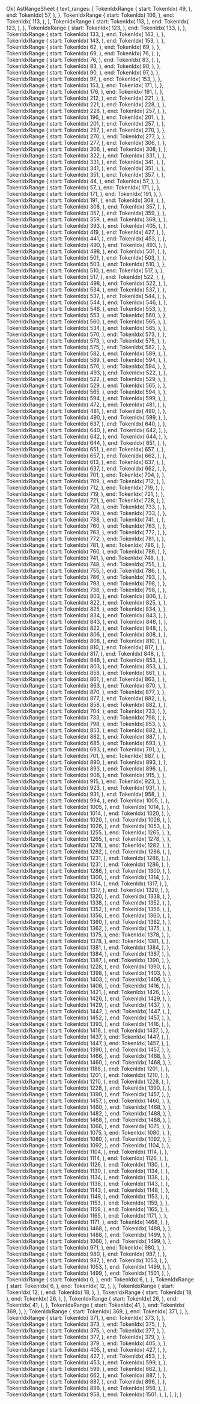 Ok(
    AstRangeSheet {
        text_ranges: [
            TokenIdxRange {
                start: TokenIdx(
                    49,
                ),
                end: TokenIdx(
                    57,
                ),
            },
            TokenIdxRange {
                start: TokenIdx(
                    106,
                ),
                end: TokenIdx(
                    113,
                ),
            },
            TokenIdxRange {
                start: TokenIdx(
                    113,
                ),
                end: TokenIdx(
                    123,
                ),
            },
            TokenIdxRange {
                start: TokenIdx(
                    123,
                ),
                end: TokenIdx(
                    133,
                ),
            },
            TokenIdxRange {
                start: TokenIdx(
                    133,
                ),
                end: TokenIdx(
                    143,
                ),
            },
            TokenIdxRange {
                start: TokenIdx(
                    143,
                ),
                end: TokenIdx(
                    153,
                ),
            },
            TokenIdxRange {
                start: TokenIdx(
                    62,
                ),
                end: TokenIdx(
                    69,
                ),
            },
            TokenIdxRange {
                start: TokenIdx(
                    69,
                ),
                end: TokenIdx(
                    76,
                ),
            },
            TokenIdxRange {
                start: TokenIdx(
                    76,
                ),
                end: TokenIdx(
                    83,
                ),
            },
            TokenIdxRange {
                start: TokenIdx(
                    83,
                ),
                end: TokenIdx(
                    90,
                ),
            },
            TokenIdxRange {
                start: TokenIdx(
                    90,
                ),
                end: TokenIdx(
                    97,
                ),
            },
            TokenIdxRange {
                start: TokenIdx(
                    97,
                ),
                end: TokenIdx(
                    153,
                ),
            },
            TokenIdxRange {
                start: TokenIdx(
                    153,
                ),
                end: TokenIdx(
                    171,
                ),
            },
            TokenIdxRange {
                start: TokenIdx(
                    176,
                ),
                end: TokenIdx(
                    191,
                ),
            },
            TokenIdxRange {
                start: TokenIdx(
                    212,
                ),
                end: TokenIdx(
                    221,
                ),
            },
            TokenIdxRange {
                start: TokenIdx(
                    221,
                ),
                end: TokenIdx(
                    228,
                ),
            },
            TokenIdxRange {
                start: TokenIdx(
                    228,
                ),
                end: TokenIdx(
                    257,
                ),
            },
            TokenIdxRange {
                start: TokenIdx(
                    196,
                ),
                end: TokenIdx(
                    201,
                ),
            },
            TokenIdxRange {
                start: TokenIdx(
                    201,
                ),
                end: TokenIdx(
                    257,
                ),
            },
            TokenIdxRange {
                start: TokenIdx(
                    257,
                ),
                end: TokenIdx(
                    270,
                ),
            },
            TokenIdxRange {
                start: TokenIdx(
                    270,
                ),
                end: TokenIdx(
                    277,
                ),
            },
            TokenIdxRange {
                start: TokenIdx(
                    277,
                ),
                end: TokenIdx(
                    306,
                ),
            },
            TokenIdxRange {
                start: TokenIdx(
                    306,
                ),
                end: TokenIdx(
                    308,
                ),
            },
            TokenIdxRange {
                start: TokenIdx(
                    322,
                ),
                end: TokenIdx(
                    331,
                ),
            },
            TokenIdxRange {
                start: TokenIdx(
                    331,
                ),
                end: TokenIdx(
                    341,
                ),
            },
            TokenIdxRange {
                start: TokenIdx(
                    341,
                ),
                end: TokenIdx(
                    351,
                ),
            },
            TokenIdxRange {
                start: TokenIdx(
                    351,
                ),
                end: TokenIdx(
                    357,
                ),
            },
            TokenIdxRange {
                start: TokenIdx(
                    44,
                ),
                end: TokenIdx(
                    57,
                ),
            },
            TokenIdxRange {
                start: TokenIdx(
                    57,
                ),
                end: TokenIdx(
                    171,
                ),
            },
            TokenIdxRange {
                start: TokenIdx(
                    171,
                ),
                end: TokenIdx(
                    191,
                ),
            },
            TokenIdxRange {
                start: TokenIdx(
                    191,
                ),
                end: TokenIdx(
                    308,
                ),
            },
            TokenIdxRange {
                start: TokenIdx(
                    308,
                ),
                end: TokenIdx(
                    357,
                ),
            },
            TokenIdxRange {
                start: TokenIdx(
                    357,
                ),
                end: TokenIdx(
                    359,
                ),
            },
            TokenIdxRange {
                start: TokenIdx(
                    359,
                ),
                end: TokenIdx(
                    369,
                ),
            },
            TokenIdxRange {
                start: TokenIdx(
                    393,
                ),
                end: TokenIdx(
                    405,
                ),
            },
            TokenIdxRange {
                start: TokenIdx(
                    419,
                ),
                end: TokenIdx(
                    427,
                ),
            },
            TokenIdxRange {
                start: TokenIdx(
                    441,
                ),
                end: TokenIdx(
                    453,
                ),
            },
            TokenIdxRange {
                start: TokenIdx(
                    490,
                ),
                end: TokenIdx(
                    493,
                ),
            },
            TokenIdxRange {
                start: TokenIdx(
                    498,
                ),
                end: TokenIdx(
                    501,
                ),
            },
            TokenIdxRange {
                start: TokenIdx(
                    501,
                ),
                end: TokenIdx(
                    503,
                ),
            },
            TokenIdxRange {
                start: TokenIdx(
                    503,
                ),
                end: TokenIdx(
                    510,
                ),
            },
            TokenIdxRange {
                start: TokenIdx(
                    510,
                ),
                end: TokenIdx(
                    517,
                ),
            },
            TokenIdxRange {
                start: TokenIdx(
                    517,
                ),
                end: TokenIdx(
                    522,
                ),
            },
            TokenIdxRange {
                start: TokenIdx(
                    498,
                ),
                end: TokenIdx(
                    522,
                ),
            },
            TokenIdxRange {
                start: TokenIdx(
                    534,
                ),
                end: TokenIdx(
                    537,
                ),
            },
            TokenIdxRange {
                start: TokenIdx(
                    537,
                ),
                end: TokenIdx(
                    544,
                ),
            },
            TokenIdxRange {
                start: TokenIdx(
                    544,
                ),
                end: TokenIdx(
                    546,
                ),
            },
            TokenIdxRange {
                start: TokenIdx(
                    546,
                ),
                end: TokenIdx(
                    553,
                ),
            },
            TokenIdxRange {
                start: TokenIdx(
                    553,
                ),
                end: TokenIdx(
                    560,
                ),
            },
            TokenIdxRange {
                start: TokenIdx(
                    560,
                ),
                end: TokenIdx(
                    565,
                ),
            },
            TokenIdxRange {
                start: TokenIdx(
                    534,
                ),
                end: TokenIdx(
                    565,
                ),
            },
            TokenIdxRange {
                start: TokenIdx(
                    570,
                ),
                end: TokenIdx(
                    573,
                ),
            },
            TokenIdxRange {
                start: TokenIdx(
                    573,
                ),
                end: TokenIdx(
                    575,
                ),
            },
            TokenIdxRange {
                start: TokenIdx(
                    575,
                ),
                end: TokenIdx(
                    582,
                ),
            },
            TokenIdxRange {
                start: TokenIdx(
                    582,
                ),
                end: TokenIdx(
                    589,
                ),
            },
            TokenIdxRange {
                start: TokenIdx(
                    589,
                ),
                end: TokenIdx(
                    594,
                ),
            },
            TokenIdxRange {
                start: TokenIdx(
                    570,
                ),
                end: TokenIdx(
                    594,
                ),
            },
            TokenIdxRange {
                start: TokenIdx(
                    493,
                ),
                end: TokenIdx(
                    522,
                ),
            },
            TokenIdxRange {
                start: TokenIdx(
                    522,
                ),
                end: TokenIdx(
                    529,
                ),
            },
            TokenIdxRange {
                start: TokenIdx(
                    529,
                ),
                end: TokenIdx(
                    565,
                ),
            },
            TokenIdxRange {
                start: TokenIdx(
                    565,
                ),
                end: TokenIdx(
                    594,
                ),
            },
            TokenIdxRange {
                start: TokenIdx(
                    594,
                ),
                end: TokenIdx(
                    599,
                ),
            },
            TokenIdxRange {
                start: TokenIdx(
                    472,
                ),
                end: TokenIdx(
                    481,
                ),
            },
            TokenIdxRange {
                start: TokenIdx(
                    481,
                ),
                end: TokenIdx(
                    490,
                ),
            },
            TokenIdxRange {
                start: TokenIdx(
                    490,
                ),
                end: TokenIdx(
                    599,
                ),
            },
            TokenIdxRange {
                start: TokenIdx(
                    637,
                ),
                end: TokenIdx(
                    640,
                ),
            },
            TokenIdxRange {
                start: TokenIdx(
                    640,
                ),
                end: TokenIdx(
                    642,
                ),
            },
            TokenIdxRange {
                start: TokenIdx(
                    642,
                ),
                end: TokenIdx(
                    644,
                ),
            },
            TokenIdxRange {
                start: TokenIdx(
                    644,
                ),
                end: TokenIdx(
                    651,
                ),
            },
            TokenIdxRange {
                start: TokenIdx(
                    651,
                ),
                end: TokenIdx(
                    657,
                ),
            },
            TokenIdxRange {
                start: TokenIdx(
                    657,
                ),
                end: TokenIdx(
                    662,
                ),
            },
            TokenIdxRange {
                start: TokenIdx(
                    613,
                ),
                end: TokenIdx(
                    637,
                ),
            },
            TokenIdxRange {
                start: TokenIdx(
                    637,
                ),
                end: TokenIdx(
                    662,
                ),
            },
            TokenIdxRange {
                start: TokenIdx(
                    701,
                ),
                end: TokenIdx(
                    704,
                ),
            },
            TokenIdxRange {
                start: TokenIdx(
                    709,
                ),
                end: TokenIdx(
                    712,
                ),
            },
            TokenIdxRange {
                start: TokenIdx(
                    712,
                ),
                end: TokenIdx(
                    719,
                ),
            },
            TokenIdxRange {
                start: TokenIdx(
                    719,
                ),
                end: TokenIdx(
                    721,
                ),
            },
            TokenIdxRange {
                start: TokenIdx(
                    721,
                ),
                end: TokenIdx(
                    728,
                ),
            },
            TokenIdxRange {
                start: TokenIdx(
                    728,
                ),
                end: TokenIdx(
                    733,
                ),
            },
            TokenIdxRange {
                start: TokenIdx(
                    709,
                ),
                end: TokenIdx(
                    733,
                ),
            },
            TokenIdxRange {
                start: TokenIdx(
                    738,
                ),
                end: TokenIdx(
                    741,
                ),
            },
            TokenIdxRange {
                start: TokenIdx(
                    760,
                ),
                end: TokenIdx(
                    763,
                ),
            },
            TokenIdxRange {
                start: TokenIdx(
                    763,
                ),
                end: TokenIdx(
                    772,
                ),
            },
            TokenIdxRange {
                start: TokenIdx(
                    772,
                ),
                end: TokenIdx(
                    781,
                ),
            },
            TokenIdxRange {
                start: TokenIdx(
                    781,
                ),
                end: TokenIdx(
                    786,
                ),
            },
            TokenIdxRange {
                start: TokenIdx(
                    760,
                ),
                end: TokenIdx(
                    786,
                ),
            },
            TokenIdxRange {
                start: TokenIdx(
                    741,
                ),
                end: TokenIdx(
                    748,
                ),
            },
            TokenIdxRange {
                start: TokenIdx(
                    748,
                ),
                end: TokenIdx(
                    755,
                ),
            },
            TokenIdxRange {
                start: TokenIdx(
                    755,
                ),
                end: TokenIdx(
                    786,
                ),
            },
            TokenIdxRange {
                start: TokenIdx(
                    786,
                ),
                end: TokenIdx(
                    793,
                ),
            },
            TokenIdxRange {
                start: TokenIdx(
                    793,
                ),
                end: TokenIdx(
                    798,
                ),
            },
            TokenIdxRange {
                start: TokenIdx(
                    738,
                ),
                end: TokenIdx(
                    798,
                ),
            },
            TokenIdxRange {
                start: TokenIdx(
                    803,
                ),
                end: TokenIdx(
                    806,
                ),
            },
            TokenIdxRange {
                start: TokenIdx(
                    822,
                ),
                end: TokenIdx(
                    825,
                ),
            },
            TokenIdxRange {
                start: TokenIdx(
                    825,
                ),
                end: TokenIdx(
                    834,
                ),
            },
            TokenIdxRange {
                start: TokenIdx(
                    834,
                ),
                end: TokenIdx(
                    843,
                ),
            },
            TokenIdxRange {
                start: TokenIdx(
                    843,
                ),
                end: TokenIdx(
                    848,
                ),
            },
            TokenIdxRange {
                start: TokenIdx(
                    822,
                ),
                end: TokenIdx(
                    848,
                ),
            },
            TokenIdxRange {
                start: TokenIdx(
                    806,
                ),
                end: TokenIdx(
                    808,
                ),
            },
            TokenIdxRange {
                start: TokenIdx(
                    808,
                ),
                end: TokenIdx(
                    810,
                ),
            },
            TokenIdxRange {
                start: TokenIdx(
                    810,
                ),
                end: TokenIdx(
                    817,
                ),
            },
            TokenIdxRange {
                start: TokenIdx(
                    817,
                ),
                end: TokenIdx(
                    848,
                ),
            },
            TokenIdxRange {
                start: TokenIdx(
                    848,
                ),
                end: TokenIdx(
                    853,
                ),
            },
            TokenIdxRange {
                start: TokenIdx(
                    803,
                ),
                end: TokenIdx(
                    853,
                ),
            },
            TokenIdxRange {
                start: TokenIdx(
                    858,
                ),
                end: TokenIdx(
                    861,
                ),
            },
            TokenIdxRange {
                start: TokenIdx(
                    861,
                ),
                end: TokenIdx(
                    863,
                ),
            },
            TokenIdxRange {
                start: TokenIdx(
                    863,
                ),
                end: TokenIdx(
                    870,
                ),
            },
            TokenIdxRange {
                start: TokenIdx(
                    870,
                ),
                end: TokenIdx(
                    877,
                ),
            },
            TokenIdxRange {
                start: TokenIdx(
                    877,
                ),
                end: TokenIdx(
                    882,
                ),
            },
            TokenIdxRange {
                start: TokenIdx(
                    858,
                ),
                end: TokenIdx(
                    882,
                ),
            },
            TokenIdxRange {
                start: TokenIdx(
                    704,
                ),
                end: TokenIdx(
                    733,
                ),
            },
            TokenIdxRange {
                start: TokenIdx(
                    733,
                ),
                end: TokenIdx(
                    798,
                ),
            },
            TokenIdxRange {
                start: TokenIdx(
                    798,
                ),
                end: TokenIdx(
                    853,
                ),
            },
            TokenIdxRange {
                start: TokenIdx(
                    853,
                ),
                end: TokenIdx(
                    882,
                ),
            },
            TokenIdxRange {
                start: TokenIdx(
                    882,
                ),
                end: TokenIdx(
                    887,
                ),
            },
            TokenIdxRange {
                start: TokenIdx(
                    685,
                ),
                end: TokenIdx(
                    693,
                ),
            },
            TokenIdxRange {
                start: TokenIdx(
                    693,
                ),
                end: TokenIdx(
                    701,
                ),
            },
            TokenIdxRange {
                start: TokenIdx(
                    701,
                ),
                end: TokenIdx(
                    887,
                ),
            },
            TokenIdxRange {
                start: TokenIdx(
                    890,
                ),
                end: TokenIdx(
                    893,
                ),
            },
            TokenIdxRange {
                start: TokenIdx(
                    893,
                ),
                end: TokenIdx(
                    896,
                ),
            },
            TokenIdxRange {
                start: TokenIdx(
                    908,
                ),
                end: TokenIdx(
                    915,
                ),
            },
            TokenIdxRange {
                start: TokenIdx(
                    915,
                ),
                end: TokenIdx(
                    923,
                ),
            },
            TokenIdxRange {
                start: TokenIdx(
                    923,
                ),
                end: TokenIdx(
                    931,
                ),
            },
            TokenIdxRange {
                start: TokenIdx(
                    931,
                ),
                end: TokenIdx(
                    958,
                ),
            },
            TokenIdxRange {
                start: TokenIdx(
                    994,
                ),
                end: TokenIdx(
                    1005,
                ),
            },
            TokenIdxRange {
                start: TokenIdx(
                    1005,
                ),
                end: TokenIdx(
                    1014,
                ),
            },
            TokenIdxRange {
                start: TokenIdx(
                    1014,
                ),
                end: TokenIdx(
                    1020,
                ),
            },
            TokenIdxRange {
                start: TokenIdx(
                    1020,
                ),
                end: TokenIdx(
                    1026,
                ),
            },
            TokenIdxRange {
                start: TokenIdx(
                    1026,
                ),
                end: TokenIdx(
                    1053,
                ),
            },
            TokenIdxRange {
                start: TokenIdx(
                    1255,
                ),
                end: TokenIdx(
                    1265,
                ),
            },
            TokenIdxRange {
                start: TokenIdx(
                    1265,
                ),
                end: TokenIdx(
                    1278,
                ),
            },
            TokenIdxRange {
                start: TokenIdx(
                    1278,
                ),
                end: TokenIdx(
                    1282,
                ),
            },
            TokenIdxRange {
                start: TokenIdx(
                    1282,
                ),
                end: TokenIdx(
                    1286,
                ),
            },
            TokenIdxRange {
                start: TokenIdx(
                    1231,
                ),
                end: TokenIdx(
                    1286,
                ),
            },
            TokenIdxRange {
                start: TokenIdx(
                    1231,
                ),
                end: TokenIdx(
                    1286,
                ),
            },
            TokenIdxRange {
                start: TokenIdx(
                    1286,
                ),
                end: TokenIdx(
                    1300,
                ),
            },
            TokenIdxRange {
                start: TokenIdx(
                    1300,
                ),
                end: TokenIdx(
                    1314,
                ),
            },
            TokenIdxRange {
                start: TokenIdx(
                    1314,
                ),
                end: TokenIdx(
                    1317,
                ),
            },
            TokenIdxRange {
                start: TokenIdx(
                    1317,
                ),
                end: TokenIdx(
                    1320,
                ),
            },
            TokenIdxRange {
                start: TokenIdx(
                    1320,
                ),
                end: TokenIdx(
                    1338,
                ),
            },
            TokenIdxRange {
                start: TokenIdx(
                    1338,
                ),
                end: TokenIdx(
                    1352,
                ),
            },
            TokenIdxRange {
                start: TokenIdx(
                    1352,
                ),
                end: TokenIdx(
                    1356,
                ),
            },
            TokenIdxRange {
                start: TokenIdx(
                    1356,
                ),
                end: TokenIdx(
                    1360,
                ),
            },
            TokenIdxRange {
                start: TokenIdx(
                    1360,
                ),
                end: TokenIdx(
                    1362,
                ),
            },
            TokenIdxRange {
                start: TokenIdx(
                    1362,
                ),
                end: TokenIdx(
                    1375,
                ),
            },
            TokenIdxRange {
                start: TokenIdx(
                    1375,
                ),
                end: TokenIdx(
                    1378,
                ),
            },
            TokenIdxRange {
                start: TokenIdx(
                    1378,
                ),
                end: TokenIdx(
                    1381,
                ),
            },
            TokenIdxRange {
                start: TokenIdx(
                    1381,
                ),
                end: TokenIdx(
                    1384,
                ),
            },
            TokenIdxRange {
                start: TokenIdx(
                    1384,
                ),
                end: TokenIdx(
                    1387,
                ),
            },
            TokenIdxRange {
                start: TokenIdx(
                    1387,
                ),
                end: TokenIdx(
                    1390,
                ),
            },
            TokenIdxRange {
                start: TokenIdx(
                    1228,
                ),
                end: TokenIdx(
                    1390,
                ),
            },
            TokenIdxRange {
                start: TokenIdx(
                    1398,
                ),
                end: TokenIdx(
                    1403,
                ),
            },
            TokenIdxRange {
                start: TokenIdx(
                    1403,
                ),
                end: TokenIdx(
                    1406,
                ),
            },
            TokenIdxRange {
                start: TokenIdx(
                    1406,
                ),
                end: TokenIdx(
                    1416,
                ),
            },
            TokenIdxRange {
                start: TokenIdx(
                    1421,
                ),
                end: TokenIdx(
                    1426,
                ),
            },
            TokenIdxRange {
                start: TokenIdx(
                    1426,
                ),
                end: TokenIdx(
                    1429,
                ),
            },
            TokenIdxRange {
                start: TokenIdx(
                    1429,
                ),
                end: TokenIdx(
                    1437,
                ),
            },
            TokenIdxRange {
                start: TokenIdx(
                    1442,
                ),
                end: TokenIdx(
                    1447,
                ),
            },
            TokenIdxRange {
                start: TokenIdx(
                    1452,
                ),
                end: TokenIdx(
                    1457,
                ),
            },
            TokenIdxRange {
                start: TokenIdx(
                    1393,
                ),
                end: TokenIdx(
                    1416,
                ),
            },
            TokenIdxRange {
                start: TokenIdx(
                    1416,
                ),
                end: TokenIdx(
                    1437,
                ),
            },
            TokenIdxRange {
                start: TokenIdx(
                    1437,
                ),
                end: TokenIdx(
                    1447,
                ),
            },
            TokenIdxRange {
                start: TokenIdx(
                    1447,
                ),
                end: TokenIdx(
                    1457,
                ),
            },
            TokenIdxRange {
                start: TokenIdx(
                    1390,
                ),
                end: TokenIdx(
                    1457,
                ),
            },
            TokenIdxRange {
                start: TokenIdx(
                    1466,
                ),
                end: TokenIdx(
                    1468,
                ),
            },
            TokenIdxRange {
                start: TokenIdx(
                    1460,
                ),
                end: TokenIdx(
                    1468,
                ),
            },
            TokenIdxRange {
                start: TokenIdx(
                    1188,
                ),
                end: TokenIdx(
                    1201,
                ),
            },
            TokenIdxRange {
                start: TokenIdx(
                    1201,
                ),
                end: TokenIdx(
                    1210,
                ),
            },
            TokenIdxRange {
                start: TokenIdx(
                    1210,
                ),
                end: TokenIdx(
                    1228,
                ),
            },
            TokenIdxRange {
                start: TokenIdx(
                    1228,
                ),
                end: TokenIdx(
                    1390,
                ),
            },
            TokenIdxRange {
                start: TokenIdx(
                    1390,
                ),
                end: TokenIdx(
                    1457,
                ),
            },
            TokenIdxRange {
                start: TokenIdx(
                    1457,
                ),
                end: TokenIdx(
                    1460,
                ),
            },
            TokenIdxRange {
                start: TokenIdx(
                    1460,
                ),
                end: TokenIdx(
                    1468,
                ),
            },
            TokenIdxRange {
                start: TokenIdx(
                    1482,
                ),
                end: TokenIdx(
                    1488,
                ),
            },
            TokenIdxRange {
                start: TokenIdx(
                    1468,
                ),
                end: TokenIdx(
                    1488,
                ),
            },
            TokenIdxRange {
                start: TokenIdx(
                    1066,
                ),
                end: TokenIdx(
                    1075,
                ),
            },
            TokenIdxRange {
                start: TokenIdx(
                    1075,
                ),
                end: TokenIdx(
                    1080,
                ),
            },
            TokenIdxRange {
                start: TokenIdx(
                    1080,
                ),
                end: TokenIdx(
                    1092,
                ),
            },
            TokenIdxRange {
                start: TokenIdx(
                    1092,
                ),
                end: TokenIdx(
                    1104,
                ),
            },
            TokenIdxRange {
                start: TokenIdx(
                    1104,
                ),
                end: TokenIdx(
                    1114,
                ),
            },
            TokenIdxRange {
                start: TokenIdx(
                    1114,
                ),
                end: TokenIdx(
                    1126,
                ),
            },
            TokenIdxRange {
                start: TokenIdx(
                    1126,
                ),
                end: TokenIdx(
                    1130,
                ),
            },
            TokenIdxRange {
                start: TokenIdx(
                    1130,
                ),
                end: TokenIdx(
                    1134,
                ),
            },
            TokenIdxRange {
                start: TokenIdx(
                    1134,
                ),
                end: TokenIdx(
                    1138,
                ),
            },
            TokenIdxRange {
                start: TokenIdx(
                    1138,
                ),
                end: TokenIdx(
                    1143,
                ),
            },
            TokenIdxRange {
                start: TokenIdx(
                    1143,
                ),
                end: TokenIdx(
                    1148,
                ),
            },
            TokenIdxRange {
                start: TokenIdx(
                    1148,
                ),
                end: TokenIdx(
                    1153,
                ),
            },
            TokenIdxRange {
                start: TokenIdx(
                    1153,
                ),
                end: TokenIdx(
                    1159,
                ),
            },
            TokenIdxRange {
                start: TokenIdx(
                    1159,
                ),
                end: TokenIdx(
                    1165,
                ),
            },
            TokenIdxRange {
                start: TokenIdx(
                    1165,
                ),
                end: TokenIdx(
                    1171,
                ),
            },
            TokenIdxRange {
                start: TokenIdx(
                    1171,
                ),
                end: TokenIdx(
                    1468,
                ),
            },
            TokenIdxRange {
                start: TokenIdx(
                    1468,
                ),
                end: TokenIdx(
                    1488,
                ),
            },
            TokenIdxRange {
                start: TokenIdx(
                    1488,
                ),
                end: TokenIdx(
                    1499,
                ),
            },
            TokenIdxRange {
                start: TokenIdx(
                    1060,
                ),
                end: TokenIdx(
                    1499,
                ),
            },
            TokenIdxRange {
                start: TokenIdx(
                    971,
                ),
                end: TokenIdx(
                    980,
                ),
            },
            TokenIdxRange {
                start: TokenIdx(
                    980,
                ),
                end: TokenIdx(
                    987,
                ),
            },
            TokenIdxRange {
                start: TokenIdx(
                    987,
                ),
                end: TokenIdx(
                    1053,
                ),
            },
            TokenIdxRange {
                start: TokenIdx(
                    1053,
                ),
                end: TokenIdx(
                    1499,
                ),
            },
            TokenIdxRange {
                start: TokenIdx(
                    1499,
                ),
                end: TokenIdx(
                    1501,
                ),
            },
            TokenIdxRange {
                start: TokenIdx(
                    0,
                ),
                end: TokenIdx(
                    6,
                ),
            },
            TokenIdxRange {
                start: TokenIdx(
                    6,
                ),
                end: TokenIdx(
                    12,
                ),
            },
            TokenIdxRange {
                start: TokenIdx(
                    12,
                ),
                end: TokenIdx(
                    18,
                ),
            },
            TokenIdxRange {
                start: TokenIdx(
                    18,
                ),
                end: TokenIdx(
                    26,
                ),
            },
            TokenIdxRange {
                start: TokenIdx(
                    26,
                ),
                end: TokenIdx(
                    41,
                ),
            },
            TokenIdxRange {
                start: TokenIdx(
                    41,
                ),
                end: TokenIdx(
                    369,
                ),
            },
            TokenIdxRange {
                start: TokenIdx(
                    369,
                ),
                end: TokenIdx(
                    371,
                ),
            },
            TokenIdxRange {
                start: TokenIdx(
                    371,
                ),
                end: TokenIdx(
                    373,
                ),
            },
            TokenIdxRange {
                start: TokenIdx(
                    373,
                ),
                end: TokenIdx(
                    375,
                ),
            },
            TokenIdxRange {
                start: TokenIdx(
                    375,
                ),
                end: TokenIdx(
                    377,
                ),
            },
            TokenIdxRange {
                start: TokenIdx(
                    377,
                ),
                end: TokenIdx(
                    379,
                ),
            },
            TokenIdxRange {
                start: TokenIdx(
                    379,
                ),
                end: TokenIdx(
                    405,
                ),
            },
            TokenIdxRange {
                start: TokenIdx(
                    405,
                ),
                end: TokenIdx(
                    427,
                ),
            },
            TokenIdxRange {
                start: TokenIdx(
                    427,
                ),
                end: TokenIdx(
                    453,
                ),
            },
            TokenIdxRange {
                start: TokenIdx(
                    453,
                ),
                end: TokenIdx(
                    599,
                ),
            },
            TokenIdxRange {
                start: TokenIdx(
                    599,
                ),
                end: TokenIdx(
                    662,
                ),
            },
            TokenIdxRange {
                start: TokenIdx(
                    662,
                ),
                end: TokenIdx(
                    887,
                ),
            },
            TokenIdxRange {
                start: TokenIdx(
                    887,
                ),
                end: TokenIdx(
                    896,
                ),
            },
            TokenIdxRange {
                start: TokenIdx(
                    896,
                ),
                end: TokenIdx(
                    958,
                ),
            },
            TokenIdxRange {
                start: TokenIdx(
                    958,
                ),
                end: TokenIdx(
                    1501,
                ),
            },
        ],
    },
)